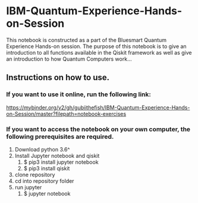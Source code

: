 # IBM-Quantum-Experience-Hands-on-Session
This notebook is constructed as a part of the Bluesmart Quantum Experience Hands-on session. The purpose of this notebook is to give an introduction to all functions available in the Qiskit framework as well as give an introduction to how Quantum Computers work...

## Instructions on how to use.

### If you want to use it online, run the following link:
https://mybinder.org/v2/gh/gubiithefish/IBM-Quantum-Experience-Hands-on-Session/master?filepath=notebook-exercises

### If you want to access the notebook on your own computer, the following prerequisites are required.
1. Download python 3.6^
2. Install Jupyter notebook and qiskit
   1. $ pip3 install jupyter notebook
   2. $ pip3 install qiskit
3. clone repository
4. cd into repository folder
5. run jupyter
   1. $ jupyter notebook
